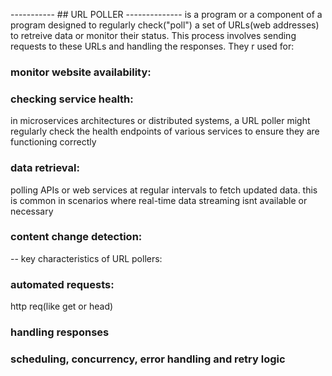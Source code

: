 ----------- ## URL POLLER --------------
is a program or a component of a program designed to regularly check("poll") a set of URLs(web addresses) to retreive data or monitor their status. This process involves sending requests to these URLs and handling the responses.
They r used for:
### monitor website availability:
### checking service health:
in microservices architectures or distributed systems, a URL poller might regularly check the health endpoints of various services to ensure they are functioning correctly

### data retrieval:
polling APIs or web services at regular intervals to fetch updated data. this is common in scenarios where real-time data streaming isnt available or necessary

### content change detection:

-- key characteristics of URL pollers:
### automated requests:
 http req(like get or head)
 ### handling responses
 ### scheduling, concurrency, error handling and retry logic
